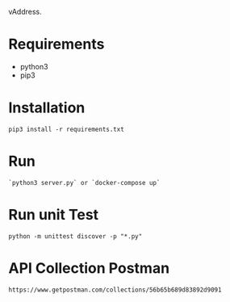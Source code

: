 vAddress.

# Requirements
- python3
- pip3

# Installation
    pip3 install -r requirements.txt

# Run
    `python3 server.py` or `docker-compose up`

# Run unit Test    
    python -m unittest discover -p "*.py"

# API Collection Postman
    https://www.getpostman.com/collections/56b65b689d83892d9091